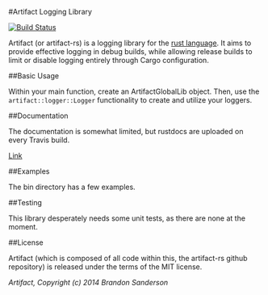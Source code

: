 #Artifact Logging Library

[![Build Status](https://travis-ci.org/brandonson/artifact-rs.png?branch=master)](https://travis-ci.org/brandonson/artifact-rs)

Artifact (or artifact-rs) is a logging library for the [rust language](https://github.com/rust-lang/rust).
It aims to provide effective logging in debug builds, while allowing release builds to limit or disable
logging entirely through Cargo configuration.

##Basic Usage

Within your main function, create an ArtifactGlobalLib object.  Then, use the `artifact::logger::Logger`
functionality to create and utilize your loggers.

##Documentation

The documentation is somewhat limited, but rustdocs are uploaded on every Travis build.

[Link](http://brandonson.github.io/artifact-rs/artifact/index.html)

##Examples

The bin directory has a few examples.

##Testing

This library desperately needs some unit tests, as there are none at the moment.

##License

Artifact (which is composed of all code within this, the artifact-rs github repository) is released under
the terms of the MIT license.

_Artifact, Copyright (c) 2014 Brandon Sanderson_
